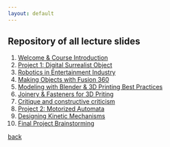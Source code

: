 ```yaml
---
layout: default
---
```


## Repository of all lecture slides

1. <a href="https://docs.google.com/presentation/d/e/2PACX-1vR9IzkyiRN6j21S1-EVfJUVUbxsM5UVJL4O3iTFTxKTyOEwsob3E7IIWtLki6I4oaNh6c44xUD46AID/pub?start=false&loop=false&delayms=3000" target="_blank">Welcome & Course Introduction</a>
2. <a href="https://docs.google.com/presentation/d/e/2PACX-1vSgc05gSxfBGIsL2tGwtj6DLZljNWmOf2sn0gTV3z-7rm3JBAQb2Y77454fLyPZZxTwsr9ikB9d-fSB/pub?start=false&loop=false&delayms=60000" target="_blank">Project 1: Digital Surrealist Object</a>
3. <a href="https://docs.google.com/presentation/d/e/2PACX-1vTVoDvyxfDDOC9NOawhya94YPWtYpjgaqUERN18z-2mWdvRPv2Bb4yvRyU_wANG5xf2wzxlpU1URZrS/pub?start=false&loop=false&delayms=30000" target="_blank">Robotics in Entertainment Industry</a>
4. <a href="https://docs.google.com/presentation/d/e/2PACX-1vTqvySAEiHfc76ufvnVTmqLwiUOtxGlWC8ywUIRbHG7gPTdJXZYzHyQ7KXovzri7g5p-B-SL2Z-YJx8/pub?start=false&loop=false&delayms=60000 " target="_blank"> Making Objects with Fusion 360 </a>
5. <a href ="https://docs.google.com/presentation/d/e/2PACX-1vSEyS0hsGy7oRfN5xA3BScdj_K9S_PGSLkKxAmpHR22L36Cvbg4SgQpUoP01thsSxwaOQA1jM1qHpM1/pub?start=false&loop=false&delayms=60000" target="_blank"> Modeling with Blender & 3D Printing Best Practices </a>
6.  <a href ="https://docs.google.com/presentation/d/e/2PACX-1vSn7Gh2YJNMRAlDErlA3gK8_3dqUApW4bBs0xO-eSgFvWwAL80Y8gSKByh7fYeWMc4DbqsMP0T96-7Y/pub?start=false&loop=false&delayms=60000" target="_blank"> Joinery & Fasteners for 3D Priting</a>
7. <a href ="https://docs.google.com/presentation/d/e/2PACX-1vQZXzxenBXI_17OlHnmtxk2oMYJgVQTEj5phmPAWxHu9G_ZMAq6htgeMMTFksWkIrYlqX6XgB-pPyUs/pub?start=false&loop=false&delayms=60000" target="_blank"> Critique and constructive criticism</a>
8.  <a href ="https://docs.google.com/presentation/d/e/2PACX-1vTaUJhelgnYxMA-EoKagWx1G73syQUJ0prCt4Q8l2r7EmyjkrvenQxaMvKPwXbPaCdzoZOuk0sl4N2b/pub?start=false&loop=false&delayms=60000" target="_blank">Project 2: Motorized Automata</a>
9. <a href ="https://docs.google.com/presentation/d/e/2PACX-1vRkCZXvImczt5s_rfP6ltLY0ftueDYO7x3MgIHELYYXOCzYGNJ_Xjpa5egaLAqj3MfodghLHFiPWuYW/pub?start=false&loop=false&delayms=60000" target="_blank">Designing Kinetic Mechanisms</a>
10. <a href ="https://docs.google.com/presentation/d/e/2PACX-1vRg4LvDLWrK2MBLO-J8kMlkPMFHZGIAPH8PrVMZx1TbiNyzw9rnJpXq2K8J0vc_kk_Cf9ViDULawsBK/pub?start=false&loop=false&delayms=60000" target="_blank">Final Project Brainstorming</a>




[back](./)
